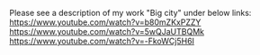 Please see a description of my work "Big city" under below links: <br>
https://www.youtube.com/watch?v=b80mZKxPZZY <br>
https://www.youtube.com/watch?v=5wQJaUTBQMk <br>
https://www.youtube.com/watch?v=-FkoWCj5H6I

